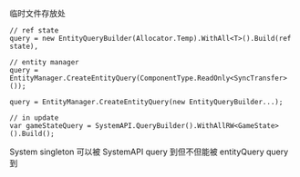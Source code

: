 临时文件存放处

```
// ref state
query = new EntityQueryBuilder(Allocator.Temp).WithAll<T>().Build(ref state),

// entity manager
query = EntityManager.CreateEntityQuery(ComponentType.ReadOnly<SyncTransfer>());

query = EntityManager.CreateEntityQuery(new EntityQueryBuilder...);

// in update
var gameStateQuery = SystemAPI.QueryBuilder().WithAllRW<GameState>().Build();
```

System singleton 可以被 SystemAPI query 到但不但能被 entityQuery query 到


